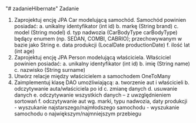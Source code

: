 "# zadanieHibernate"
Zadanie
1. Zaprojektuj encję JPA Car modelującą samochód.
 Samochód powinien posiadać:
    a. unikalny identyfikator (int id)
    b. markę (String brand)
    c. model (String model)
    d. typ nadwozia (CarBodyType carBodyType) będący enumem (np. SEDAN, COMBI, CABRIO);
   przechowywanym w bazie jako String
    e. data produkcji (LocalDate productionDate)
    f. ilość lat (int age)
 2. Zaprojektuj encję JPA Person modelującą właściciela.
    Właściciel powinien posiadać:
     a. unikalny identyfikator (int id)
     b. imię (String name)
     c. nazwisko (String surname)
 3. Utwórz relacje między właścicielem a samochodem OneToMany
 4. Zaimplementuj klasę DAO umożliwiającą:
     a. tworzenie aut i właścicieli
     b. odczytywanie auta/właściciela po id
     c. zmianę danych d. usuwanie danych
     e. odczytywanie wszystkich danych – z uwzględnieniem sortowań
     f. odczytywanie aut wg. marki, typu nadwozia, daty produkcji - wyszukanie najstarszego/najmłodszego
  samochodu - wyszukanie samochodu o największym/najmniejszym przebiegu
